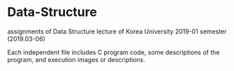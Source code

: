 # Data-Structure

assignments of Data Structure lecture of Korea University 2019-01 semester (2019.03-06)

Each independent file includes C program code, some descriptions of the program, and execution images or descriptions.


